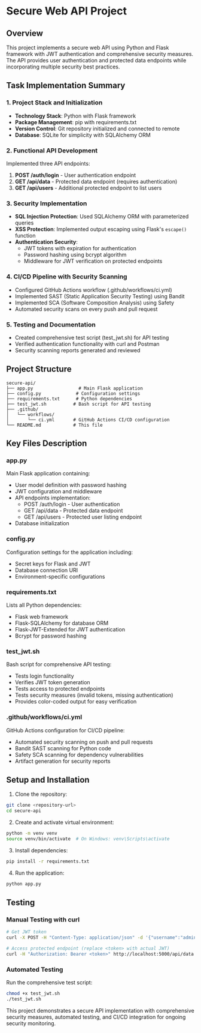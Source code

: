 # Secure Web API Project

## Overview

This project implements a secure web API using Python and Flask framework with JWT authentication and comprehensive security measures. The API provides user authentication and protected data endpoints while incorporating multiple security best practices.

## Task Implementation Summary

### 1. Project Stack and Initialization
- **Technology Stack**: Python with Flask framework
- **Package Management**: pip with requirements.txt
- **Version Control**: Git repository initialized and connected to remote
- **Database**: SQLite for simplicity with SQLAlchemy ORM

### 2. Functional API Development
Implemented three API endpoints:
1. **POST /auth/login** - User authentication endpoint
2. **GET /api/data** - Protected data endpoint (requires authentication)
3. **GET /api/users** - Additional protected endpoint to list users

### 3. Security Implementation
- **SQL Injection Protection**: Used SQLAlchemy ORM with parameterized queries
- **XSS Protection**: Implemented output escaping using Flask's `escape()` function
- **Authentication Security**:
  - JWT tokens with expiration for authentication
  - Password hashing using bcrypt algorithm
  - Middleware for JWT verification on protected endpoints

### 4. CI/CD Pipeline with Security Scanning
- Configured GitHub Actions workflow (.github/workflows/ci.yml)
- Implemented SAST (Static Application Security Testing) using Bandit
- Implemented SCA (Software Composition Analysis) using Safety
- Automated security scans on every push and pull request

### 5. Testing and Documentation
- Created comprehensive test script (test_jwt.sh) for API testing
- Verified authentication functionality with curl and Postman
- Security scanning reports generated and reviewed

## Project Structure

```
secure-api/
├── app.py                 # Main Flask application
├── config.py             # Configuration settings
├── requirements.txt      # Python dependencies
├── test_jwt.sh          # Bash script for API testing
├── .github/
│   └── workflows/
│       └── ci.yml       # GitHub Actions CI/CD configuration
└── README.md            # This file
```

## Key Files Description

### app.py
Main Flask application containing:
- User model definition with password hashing
- JWT configuration and middleware
- API endpoints implementation:
  - POST /auth/login - User authentication
  - GET /api/data - Protected data endpoint
  - GET /api/users - Protected user listing endpoint
- Database initialization

### config.py
Configuration settings for the application including:
- Secret keys for Flask and JWT
- Database connection URI
- Environment-specific configurations

### requirements.txt
Lists all Python dependencies:
- Flask web framework
- Flask-SQLAlchemy for database ORM
- Flask-JWT-Extended for JWT authentication
- Bcrypt for password hashing

### test_jwt.sh
Bash script for comprehensive API testing:
- Tests login functionality
- Verifies JWT token generation
- Tests access to protected endpoints
- Tests security measures (invalid tokens, missing authentication)
- Provides color-coded output for easy verification

### .github/workflows/ci.yml
GitHub Actions configuration for CI/CD pipeline:
- Automated security scanning on push and pull requests
- Bandit SAST scanning for Python code
- Safety SCA scanning for dependency vulnerabilities
- Artifact generation for security reports

## Setup and Installation

1. Clone the repository:
```bash
git clone <repository-url>
cd secure-api
```

2. Create and activate virtual environment:
```bash
python -m venv venv
source venv/bin/activate  # On Windows: venv\Scripts\activate
```

3. Install dependencies:
```bash
pip install -r requirements.txt
```

4. Run the application:
```bash
python app.py
```

## Testing

### Manual Testing with curl
```bash
# Get JWT token
curl -X POST -H "Content-Type: application/json" -d '{"username":"admin","password":"password123"}' http://localhost:5000/auth/login

# Access protected endpoint (replace <token> with actual JWT)
curl -H "Authorization: Bearer <token>" http://localhost:5000/api/data
```

### Automated Testing
Run the comprehensive test script:
```bash
chmod +x test_jwt.sh
./test_jwt.sh
```


This project demonstrates a secure API implementation with comprehensive security measures, automated testing, and CI/CD integration for ongoing security monitoring.
